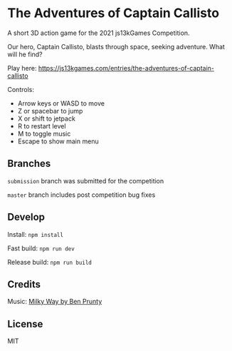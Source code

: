 # The Adventures of Captain Callisto

A short 3D action game for the 2021 js13kGames Competition.

Our hero, Captain Callisto, blasts through space, seeking adventure.  What will he find?

Play here: <https://js13kgames.com/entries/the-adventures-of-captain-callisto>

Controls:
* Arrow keys or WASD to move
* Z or spacebar to jump
* X or shift to jetpack
* R to restart level
* M to toggle music
* Escape to show main menu

## Branches

`submission` branch was submitted for the competition

`master` branch includes post competition bug fixes

## Develop

Install: `npm install`

Fast build: `npm run dev`

Release build: `npm run build`

## Credits

Music: [Milky Way by Ben Prunty](https://benprunty.bandcamp.com/track/milkyway-explore)

## License

MIT
